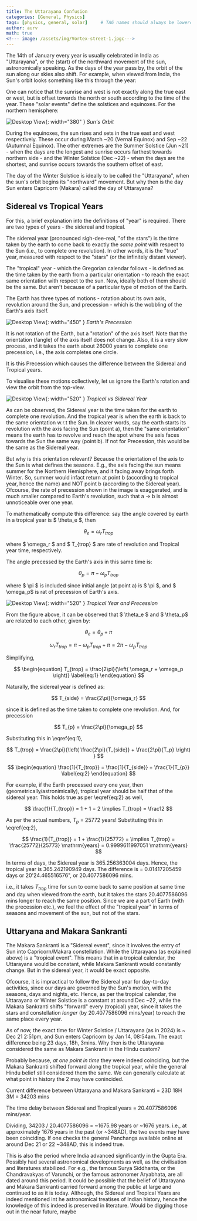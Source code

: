 ```yaml
---
title: The Uttarayana Confusion
categories: [General, Physics]
tags: [physics, general, solar]     # TAG names should always be lowercase
author: aurv
math: true
<!--- image: /assets/img/Vortex-street-1.jpgc--->
---
```


The 14th of January every year is usually celebrated in India as "Uttarayana", or the (start) of the northward movement of the sun, astronomically speaking. As the days of the year pass by, the orbit of the sun along our skies also shift. For example, when viewed from India, the Sun's orbit looks something like this through the year:

One can notice that the sunrise and west is not exactly along the true east or west, but is offset towards the north or south according to the time of the year. These "solar events" define the solstices and equinoxes. For the northern hemisphere:

![Desktop View](/assets/img/posts/2025-01-13-Uttarayana/Sun_orbit.gif){: width="380" }
_Sun's Orbit_

During the equinoxes, the sun rises and sets in the true east and west respectively. These occur during March ~20 (Vernal Equinox) and Sep ~22 (Autumnal Equinox). The other extremes are the Summer Solstice (Jun ~21) - when the days are the longest and sunrise occurs farthest towards northern side - and the Winter Solstice (Dec ~22) - when the days are the shortest, and sunrise occurs towards the southern offset of east.

The day of the Winter Solstice is ideally to be called the "Uttarayana", when the sun's orbit begins its "northward" movement. But why then is the day Sun enters Capricorn (Makara) called the day of Uttarayana?

## Sidereal vs Tropical Years

For this, a brief explanation into the definitions of "year" is required. There are two types of years - the sidereal and tropical.

The sidereal year (pronounced sigh-dee-real, "of the stars") is the time taken by the earth to come back to exactly the *same point* with respect to the Sun (i.e., to complete one revolution). In other words, it is the "true" year, measured with respect to the "stars" (or the infinitely distant viewer).

The "tropical" year - which the Gregorian calendar follows - is defined as the time taken by the earth from a particular orientation - to reach the exact same orientation with respect to the sun. Now, ideally both of them should be the same. But aren't because of a particular type of motion of the Earth.

The Earth has three types of motions - rotation about its own axis, revolution around the Sun, and precession - which is the wobbling of the Earth's axis itself.

![Desktop View](/assets/img/posts/2025-01-13-Uttarayana/Precession.png){: width="450" }
_Earth's Precession_

It is not rotation of the Earth, but a "rotation" of the axis itself. Note that the orientation (/angle) of the axis itself does not change. Also, it is a very slow process, and it takes the earth about 26000 years to complete one precession, i.e., the axis completes one circle.

It is this Precession which causes the difference between the Sidereal and Tropical years.

To visualise these motions collectively, let us ignore the Earth's rotation and view the orbit from the top-view.

![Desktop View](/assets/img/posts/2025-01-13-Uttarayana/Tropical_Sidereal_year.jpg){: width="520" }
_Tropical vs Sidereal Year_

As can be observed, the Sidereal year is the time taken for the earth to complete one revolution. And the tropical year is when the earth is back to the same orientation w.r.t the Sun. In clearer words, say the earth starts its revolution with the axis facing the Sun (point a), then the "same orientation" means the earth has to revolve and reach the spot where the axis faces towards the Sun the same way (point b). If not for Precession, this would be the same as the Sidereal year.

But why is this orientation relevant? Because the orientation of the axis to the Sun is what defines the seasons. E.g., the axis facing the sun means summer for the Northern Hemisphere, and it facing away brings forth Winter. So, summer would infact return at point b (according to tropical year, hence the name) and NOT point b (according to the Sidereal year). Ofcourse, the rate of precession shown in the image is exaggerated, and is much smaller compared to Earth's revolution, such that a -> b is almost unnoticeable over one year.

To mathematically compute this difference: say tthe angle covered by earth in a tropical year is $ \theta_e $, then

$$
\theta_e = \omega_r T_{trop}
$$

where $ \omega_r $ and $ T_{trop} $ are rate of revolution and Tropical year time, respectively.

The angle precessed by the Earth's axis in this same time is:

$$
\theta_p = \pi - \omega_p T_{trop}
$$

where $ \pi $ is included since initial angle (at point a) is $ \pi $, and $ \omega_p$ is rat of precession of Earth's axis.

![Desktop View](/assets/img/posts/2025-01-13-Uttarayana/Tropical_Sidereal_math.jpg){: width="520" }
_Tropical Year and Precession_

From the figure above, it can be observed that $ \theta_e $ and $ \theta_p$ are related to each other, given by:

$$
\theta_e = \theta_p + \pi
$$

$$
\omega_r T_{trop} = \pi - \omega_p T_{trop} + \pi = 2\pi - \omega_p T_{trop}
$$

Simplifying,

$$
\begin{equation}
T_{trop} = \frac{2\pi}{\left( \omega_r + \omega_p \right)}
\label{eq:1} \end{equation}
$$

Naturally, the sidereal year is defined as:

$$
T_{side} = \frac{2\pi}{\omega_r}
$$

since it is defined as the time taken to complete one revolution. And, for precession

$$
T_{p} = \frac{2\pi}{\omega_p}
$$

Substituting this in \eqref{eq:1},

$$
T_{trop} = \frac{2\pi}{\left( \frac{2\pi}{T_{side}} + \frac{2\pi}{T_p} \right) }
$$

$$
\begin{equation}
\frac{1}{T_{trop}} = \frac{1}{T_{side}} + \frac{1}{T_{p}}
\label{eq:2} \end{equation}
$$

For example, if the Earth precessed every one year, then (geometrically/astronimically), tropical year should be half that of the sidereal year. This holds true as per \eqref{eq:2} as well,

$$
\frac{1}{T_{trop}} = 1 + 1 = 2 \implies T_{trop} = \frac12
$$

As per the actual numbers, $T_p$ = 25772 years! Substituting this in \eqref{eq:2},

$$
\frac{1}{T_{trop}} = 1 + \frac{1}{25772} = \implies T_{trop} = \frac{25772}{25773} \mathrm{years} = 0.9999611997051 \mathrm{years}
$$

In terms of days, the Sidereal year is 365.256363004 days. Hence, the tropical year is 365.242190949 days. The difference is = 0.01417205459 days or 20'24.465516576", or 20.4077586096 mins.

i.e., it takes $T_{trop}$ time for sun to come back to same position at same time and day when viewed from the earth, but it takes the stars 20.4077586096 mins longer to reach the same position. Since we are a part of Earth (with the precession etc.), we feel the effect of the "tropical year" in terms of seasons and movement of the sun, but not of the stars.

## Uttaryana and Makara Sankranti

The Makara Sankranti is a "Sidereal event", since it involves the entry of Sun into Capricorn/Makara constellation. While the Uttarayana (as explained above) is a "tropical event". This means that in a tropical calendar, the Uttarayana would be constant, while Makara Sankranti would constantly change. But in the sidereal year, it would be exact opposite.

Ofcourse, it is impractical to follow the Sidereal year for day-to-day activities, since our days are governed by the Sun's motion, with the seasons, days and nights, etc. Hence, as per the tropical calendar, the Uttarayana or Winter Solstice is a constant at around Dec ~22, while the Makara Sankranti shifts "forward" every (tropical) year, since it takes the stars and constellation *longer* (by 20.4077586096 mins/year) to reach the same place every year.

As of now, the exact time for Winter Solstice / Uttarayana (as in 2024) is ~ Dec 21 2:51pm, and Sun enters Capricorn by Jan 14, 08:54am. The exact difference being 23 days, 18h, 3mins. Why then is the Uttarayana considered the same as Makara Sankranti in the Hindu custom?

Probably because, *at one point in time* they were indeed coinciding, but the Makara Sankranti shifted forward along the tropical year, while the general Hindu belief still considered them the same. We can generally calculate at what point in history the 2 may have conincided.

Current difference between Uttarayana and Makara Sankranti = 23D 18H 3M = 34203 mins

The time delay between Sidereal and Tropical years = 20.4077586096 mins/year.

Dividing, 34203 / 20.4077586096 = ~1675.98 years or ~1676 years. i.e., at approximately 1676 years in the past (or ~348AD), the two events may have been coinciding. If one checks the general Panchangs available online at around Dec 21 or 22 ~348AD, this is indeed true.

This is also the period where India advanced significantly in the Gupta Era. Possibly had several astronomical developments as well, as the civilisation and literatures stabilized. For e.g., the famous Surya Siddhanta, or the Chandravakyas of Varunchi, or the famous astronomer Aryabhata, are all dated around this period. It could be possible that the belief of Uttarayana and Makara Sankranti carried forward among the public at large and continued to as it is today. Although, the Sidereal and Tropical Years are indeed mentioned int he astronomical treatises of Indian history, hence the knowledge of this indeed is preserved in literature. Would be digging those out in the near future, maybe


